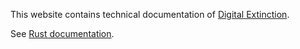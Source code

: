 This website contains technical documentation of [Digital
Extinction](https://de-game.org/).

See [Rust documentation](./rust/de_game).
